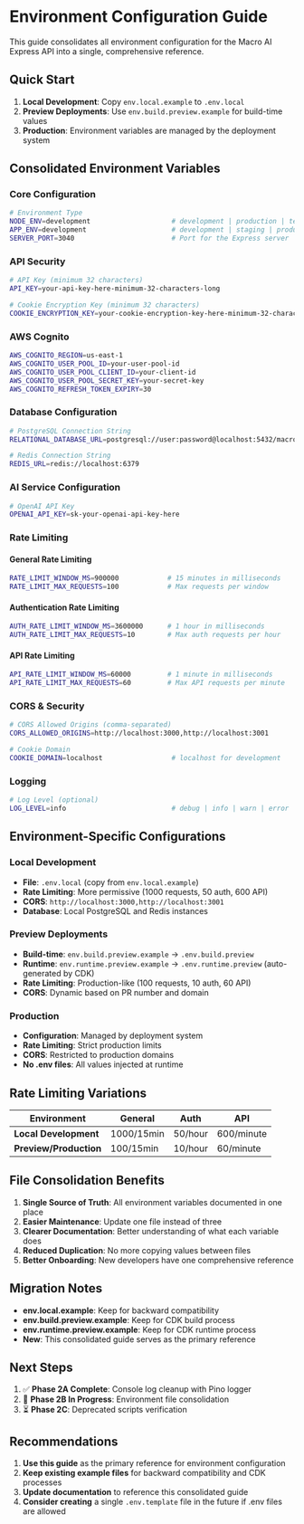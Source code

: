 # Environment Configuration Guide

This guide consolidates all environment configuration for the Macro AI Express API into a single, comprehensive reference.

## Quick Start

1. **Local Development**: Copy `env.local.example` to `.env.local`
2. **Preview Deployments**: Use `env.build.preview.example` for build-time values
3. **Production**: Environment variables are managed by the deployment system

## Consolidated Environment Variables

### Core Configuration

```bash
# Environment Type
NODE_ENV=development                    # development | production | test
APP_ENV=development                     # development | staging | production | pr-123
SERVER_PORT=3040                        # Port for the Express server
```

### API Security

```bash
# API Key (minimum 32 characters)
API_KEY=your-api-key-here-minimum-32-characters-long

# Cookie Encryption Key (minimum 32 characters)
COOKIE_ENCRYPTION_KEY=your-cookie-encryption-key-here-minimum-32-characters-long
```

### AWS Cognito

```bash
AWS_COGNITO_REGION=us-east-1
AWS_COGNITO_USER_POOL_ID=your-user-pool-id
AWS_COGNITO_USER_POOL_CLIENT_ID=your-client-id
AWS_COGNITO_USER_POOL_SECRET_KEY=your-secret-key
AWS_COGNITO_REFRESH_TOKEN_EXPIRY=30
```

### Database Configuration

```bash
# PostgreSQL Connection String
RELATIONAL_DATABASE_URL=postgresql://user:password@localhost:5432/macro_ai_dev

# Redis Connection String
REDIS_URL=redis://localhost:6379
```

### AI Service Configuration

```bash
# OpenAI API Key
OPENAI_API_KEY=sk-your-openai-api-key-here
```

### Rate Limiting

#### General Rate Limiting

```bash
RATE_LIMIT_WINDOW_MS=900000            # 15 minutes in milliseconds
RATE_LIMIT_MAX_REQUESTS=100            # Max requests per window
```

#### Authentication Rate Limiting

```bash
AUTH_RATE_LIMIT_WINDOW_MS=3600000      # 1 hour in milliseconds
AUTH_RATE_LIMIT_MAX_REQUESTS=10        # Max auth requests per hour
```

#### API Rate Limiting

```bash
API_RATE_LIMIT_WINDOW_MS=60000         # 1 minute in milliseconds
API_RATE_LIMIT_MAX_REQUESTS=60         # Max API requests per minute
```

### CORS & Security

```bash
# CORS Allowed Origins (comma-separated)
CORS_ALLOWED_ORIGINS=http://localhost:3000,http://localhost:3001

# Cookie Domain
COOKIE_DOMAIN=localhost                 # localhost for development
```

### Logging

```bash
# Log Level (optional)
LOG_LEVEL=info                          # debug | info | warn | error
```

## Environment-Specific Configurations

### Local Development

- **File**: `.env.local` (copy from `env.local.example`)
- **Rate Limiting**: More permissive (1000 requests, 50 auth, 600 API)
- **CORS**: `http://localhost:3000,http://localhost:3001`
- **Database**: Local PostgreSQL and Redis instances

### Preview Deployments

- **Build-time**: `env.build.preview.example` → `.env.build.preview`
- **Runtime**: `env.runtime.preview.example` → `.env.runtime.preview` (auto-generated by CDK)
- **Rate Limiting**: Production-like (100 requests, 10 auth, 60 API)
- **CORS**: Dynamic based on PR number and domain

### Production

- **Configuration**: Managed by deployment system
- **Rate Limiting**: Strict production limits
- **CORS**: Restricted to production domains
- **No .env files**: All values injected at runtime

## Rate Limiting Variations

| Environment            | General    | Auth    | API        |
| ---------------------- | ---------- | ------- | ---------- |
| **Local Development**  | 1000/15min | 50/hour | 600/minute |
| **Preview/Production** | 100/15min  | 10/hour | 60/minute  |

## File Consolidation Benefits

1. **Single Source of Truth**: All environment variables documented in one place
2. **Easier Maintenance**: Update one file instead of three
3. **Clearer Documentation**: Better understanding of what each variable does
4. **Reduced Duplication**: No more copying values between files
5. **Better Onboarding**: New developers have one comprehensive reference

## Migration Notes

- **env.local.example**: Keep for backward compatibility
- **env.build.preview.example**: Keep for CDK build process
- **env.runtime.preview.example**: Keep for CDK runtime process
- **New**: This consolidated guide serves as the primary reference

## Next Steps

1. ✅ **Phase 2A Complete**: Console log cleanup with Pino logger
2. 🔄 **Phase 2B In Progress**: Environment file consolidation
3. ⏳ **Phase 2C**: Deprecated scripts verification

## Recommendations

1. **Use this guide** as the primary reference for environment configuration
2. **Keep existing example files** for backward compatibility and CDK processes
3. **Update documentation** to reference this consolidated guide
4. **Consider creating** a single `.env.template` file in the future if .env files are allowed
